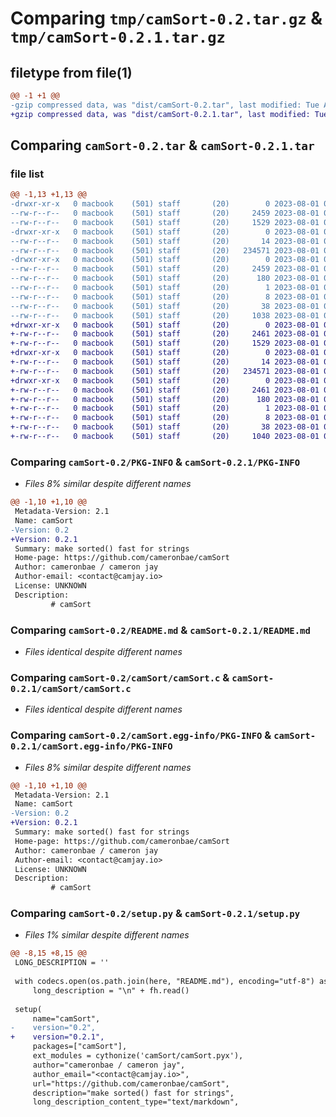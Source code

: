 # Comparing `tmp/camSort-0.2.tar.gz` & `tmp/camSort-0.2.1.tar.gz`

## filetype from file(1)

```diff
@@ -1 +1 @@
-gzip compressed data, was "dist/camSort-0.2.tar", last modified: Tue Aug  1 08:27:55 2023, max compression
+gzip compressed data, was "dist/camSort-0.2.1.tar", last modified: Tue Aug  1 08:34:20 2023, max compression
```

## Comparing `camSort-0.2.tar` & `camSort-0.2.1.tar`

### file list

```diff
@@ -1,13 +1,13 @@
-drwxr-xr-x   0 macbook    (501) staff       (20)        0 2023-08-01 08:27:55.000000 camSort-0.2/
--rw-r--r--   0 macbook    (501) staff       (20)     2459 2023-08-01 08:27:55.000000 camSort-0.2/PKG-INFO
--rw-r--r--   0 macbook    (501) staff       (20)     1529 2023-08-01 07:52:20.000000 camSort-0.2/README.md
-drwxr-xr-x   0 macbook    (501) staff       (20)        0 2023-08-01 08:27:55.000000 camSort-0.2/camSort/
--rw-r--r--   0 macbook    (501) staff       (20)       14 2023-08-01 08:09:51.000000 camSort-0.2/camSort/__init__.py
--rw-r--r--   0 macbook    (501) staff       (20)   234571 2023-08-01 07:17:43.000000 camSort-0.2/camSort/camSort.c
-drwxr-xr-x   0 macbook    (501) staff       (20)        0 2023-08-01 08:27:55.000000 camSort-0.2/camSort.egg-info/
--rw-r--r--   0 macbook    (501) staff       (20)     2459 2023-08-01 08:27:55.000000 camSort-0.2/camSort.egg-info/PKG-INFO
--rw-r--r--   0 macbook    (501) staff       (20)      180 2023-08-01 08:27:55.000000 camSort-0.2/camSort.egg-info/SOURCES.txt
--rw-r--r--   0 macbook    (501) staff       (20)        1 2023-08-01 08:27:55.000000 camSort-0.2/camSort.egg-info/dependency_links.txt
--rw-r--r--   0 macbook    (501) staff       (20)        8 2023-08-01 08:27:55.000000 camSort-0.2/camSort.egg-info/top_level.txt
--rw-r--r--   0 macbook    (501) staff       (20)       38 2023-08-01 08:27:55.000000 camSort-0.2/setup.cfg
--rw-r--r--   0 macbook    (501) staff       (20)     1038 2023-08-01 08:27:51.000000 camSort-0.2/setup.py
+drwxr-xr-x   0 macbook    (501) staff       (20)        0 2023-08-01 08:34:20.000000 camSort-0.2.1/
+-rw-r--r--   0 macbook    (501) staff       (20)     2461 2023-08-01 08:34:20.000000 camSort-0.2.1/PKG-INFO
+-rw-r--r--   0 macbook    (501) staff       (20)     1529 2023-08-01 07:52:20.000000 camSort-0.2.1/README.md
+drwxr-xr-x   0 macbook    (501) staff       (20)        0 2023-08-01 08:34:20.000000 camSort-0.2.1/camSort/
+-rw-r--r--   0 macbook    (501) staff       (20)       14 2023-08-01 08:09:51.000000 camSort-0.2.1/camSort/__init__.py
+-rw-r--r--   0 macbook    (501) staff       (20)   234571 2023-08-01 07:17:43.000000 camSort-0.2.1/camSort/camSort.c
+drwxr-xr-x   0 macbook    (501) staff       (20)        0 2023-08-01 08:34:20.000000 camSort-0.2.1/camSort.egg-info/
+-rw-r--r--   0 macbook    (501) staff       (20)     2461 2023-08-01 08:34:20.000000 camSort-0.2.1/camSort.egg-info/PKG-INFO
+-rw-r--r--   0 macbook    (501) staff       (20)      180 2023-08-01 08:34:20.000000 camSort-0.2.1/camSort.egg-info/SOURCES.txt
+-rw-r--r--   0 macbook    (501) staff       (20)        1 2023-08-01 08:34:20.000000 camSort-0.2.1/camSort.egg-info/dependency_links.txt
+-rw-r--r--   0 macbook    (501) staff       (20)        8 2023-08-01 08:34:20.000000 camSort-0.2.1/camSort.egg-info/top_level.txt
+-rw-r--r--   0 macbook    (501) staff       (20)       38 2023-08-01 08:34:20.000000 camSort-0.2.1/setup.cfg
+-rw-r--r--   0 macbook    (501) staff       (20)     1040 2023-08-01 08:34:11.000000 camSort-0.2.1/setup.py
```

### Comparing `camSort-0.2/PKG-INFO` & `camSort-0.2.1/PKG-INFO`

 * *Files 8% similar despite different names*

```diff
@@ -1,10 +1,10 @@
 Metadata-Version: 2.1
 Name: camSort
-Version: 0.2
+Version: 0.2.1
 Summary: make sorted() fast for strings
 Home-page: https://github.com/cameronbae/camSort
 Author: cameronbae / cameron jay
 Author-email: <contact@camjay.io>
 License: UNKNOWN
 Description: 
         # camSort
```

### Comparing `camSort-0.2/README.md` & `camSort-0.2.1/README.md`

 * *Files identical despite different names*

### Comparing `camSort-0.2/camSort/camSort.c` & `camSort-0.2.1/camSort/camSort.c`

 * *Files identical despite different names*

### Comparing `camSort-0.2/camSort.egg-info/PKG-INFO` & `camSort-0.2.1/camSort.egg-info/PKG-INFO`

 * *Files 8% similar despite different names*

```diff
@@ -1,10 +1,10 @@
 Metadata-Version: 2.1
 Name: camSort
-Version: 0.2
+Version: 0.2.1
 Summary: make sorted() fast for strings
 Home-page: https://github.com/cameronbae/camSort
 Author: cameronbae / cameron jay
 Author-email: <contact@camjay.io>
 License: UNKNOWN
 Description: 
         # camSort
```

### Comparing `camSort-0.2/setup.py` & `camSort-0.2.1/setup.py`

 * *Files 1% similar despite different names*

```diff
@@ -8,15 +8,15 @@
 LONG_DESCRIPTION = ''
 
 with codecs.open(os.path.join(here, "README.md"), encoding="utf-8") as fh:
     long_description = "\n" + fh.read()
 
 setup(
     name="camSort",
-    version="0.2",
+    version="0.2.1",
     packages=["camSort"], 
     ext_modules = cythonize('camSort/camSort.pyx'),
     author="cameronbae / cameron jay",
     author_email="<contact@camjay.io>",
     url="https://github.com/cameronbae/camSort",
     description="make sorted() fast for strings",
     long_description_content_type="text/markdown",
```

